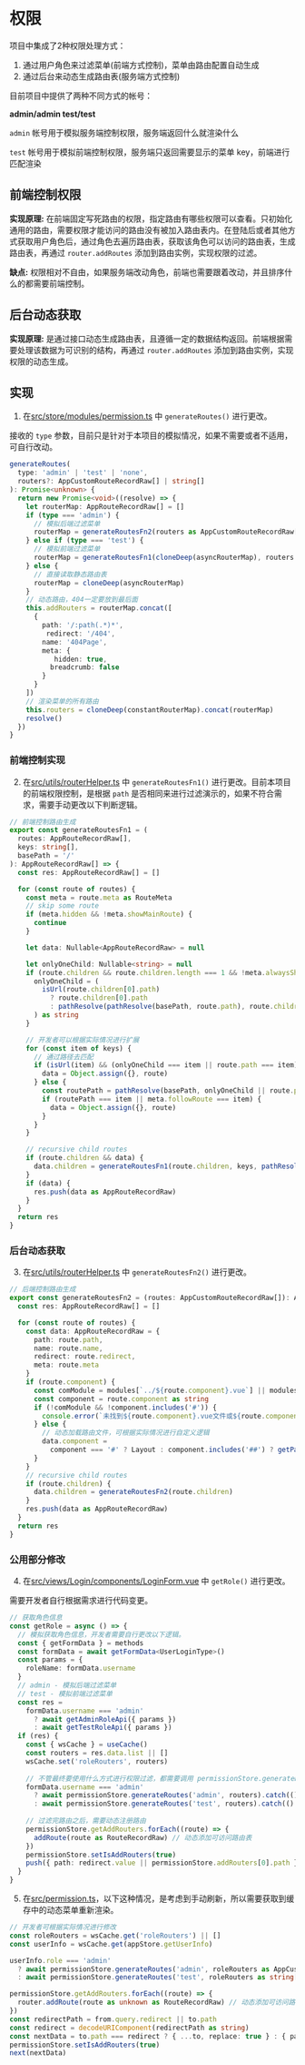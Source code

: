 # 权限

项目中集成了2种权限处理方式：

1. 通过用户角色来过滤菜单(前端方式控制)，菜单由路由配置自动生成
2. 通过后台来动态生成路由表(服务端方式控制)

目前项目中提供了两种不同方式的帐号：

**admin/admin test/test**

`admin` 帐号用于模拟服务端控制权限，服务端返回什么就渲染什么

`test` 帐号用于模拟前端控制权限，服务端只返回需要显示的菜单 key，前端进行匹配渲染

## 前端控制权限

**实现原理:** 在前端固定写死路由的权限，指定路由有哪些权限可以查看。只初始化通用的路由，需要权限才能访问的路由没有被加入路由表内。在登陆后或者其他方式获取用户角色后，通过角色去遍历路由表，获取该角色可以访问的路由表，生成路由表，再通过 `router.addRoutes` 添加到路由实例，实现权限的过滤。

**缺点:** 权限相对不自由，如果服务端改动角色，前端也需要跟着改动，并且排序什么的都需要前端控制。

## 后台动态获取

**实现原理:** 是通过接口动态生成路由表，且遵循一定的数据结构返回。前端根据需要处理该数据为可识别的结构，再通过 `router.addRoutes` 添加到路由实例，实现权限的动态生成。

## 实现

1. 在[src/store/modules/permission.ts](https://github.com/kailong321200875/vue-element-plus-admin/blob/master/src/store/modules/permission.ts) 中 `generateRoutes()` 进行更改。

接收的 `type` 参数，目前只是针对于本项目的模拟情况，如果不需要或者不适用，可自行改动。

```ts
generateRoutes(
  type: 'admin' | 'test' | 'none',
  routers?: AppCustomRouteRecordRaw[] | string[]
): Promise<unknown> {
  return new Promise<void>((resolve) => {
    let routerMap: AppRouteRecordRaw[] = []
    if (type === 'admin') {
      // 模拟后端过滤菜单
      routerMap = generateRoutesFn2(routers as AppCustomRouteRecordRaw[])
    } else if (type === 'test') {
      // 模拟前端过滤菜单
      routerMap = generateRoutesFn1(cloneDeep(asyncRouterMap), routers as string[])
    } else {
      // 直接读取静态路由表
      routerMap = cloneDeep(asyncRouterMap)
    }
    // 动态路由，404一定要放到最后面
    this.addRouters = routerMap.concat([
      {
        path: '/:path(.*)*',
         redirect: '/404',
        name: '404Page',
        meta: {
           hidden: true,
          breadcrumb: false
        }
      }
    ])
    // 渲染菜单的所有路由
    this.routers = cloneDeep(constantRouterMap).concat(routerMap)
    resolve()
  })
}
```

### 前端控制实现

2. 在[src/utils/routerHelper.ts](https://github.com/kailong321200875/vue-element-plus-admin/blob/master/src/utils/routerHelper.ts) 中 `generateRoutesFn1()` 进行更改。目前本项目的前端权限控制，是根据 `path` 是否相同来进行过滤演示的，如果不符合需求，需要手动更改以下判断逻辑。

```ts
// 前端控制路由生成
export const generateRoutesFn1 = (
  routes: AppRouteRecordRaw[],
  keys: string[],
  basePath = '/'
): AppRouteRecordRaw[] => {
  const res: AppRouteRecordRaw[] = []

  for (const route of routes) {
    const meta = route.meta as RouteMeta
    // skip some route
    if (meta.hidden && !meta.showMainRoute) {
      continue
    }

    let data: Nullable<AppRouteRecordRaw> = null

    let onlyOneChild: Nullable<string> = null
    if (route.children && route.children.length === 1 && !meta.alwaysShow) {
      onlyOneChild = (
        isUrl(route.children[0].path)
          ? route.children[0].path
          : pathResolve(pathResolve(basePath, route.path), route.children[0].path)
      ) as string
    }

    // 开发者可以根据实际情况进行扩展
    for (const item of keys) {
      // 通过路径去匹配
      if (isUrl(item) && (onlyOneChild === item || route.path === item)) {
        data = Object.assign({}, route)
      } else {
        const routePath = pathResolve(basePath, onlyOneChild || route.path)
        if (routePath === item || meta.followRoute === item) {
          data = Object.assign({}, route)
        }
      }
    }

    // recursive child routes
    if (route.children && data) {
      data.children = generateRoutesFn1(route.children, keys, pathResolve(basePath, data.path))
    }
    if (data) {
      res.push(data as AppRouteRecordRaw)
    }
  }
  return res
}
```

### 后台动态获取

3. 在[src/utils/routerHelper.ts](https://github.com/kailong321200875/vue-element-plus-admin/blob/master/src/utils/routerHelper.ts) 中 `generateRoutesFn2()` 进行更改。

```ts
// 后端控制路由生成
export const generateRoutesFn2 = (routes: AppCustomRouteRecordRaw[]): AppRouteRecordRaw[] => {
  const res: AppRouteRecordRaw[] = []

  for (const route of routes) {
    const data: AppRouteRecordRaw = {
      path: route.path,
      name: route.name,
      redirect: route.redirect,
      meta: route.meta
    }
    if (route.component) {
      const comModule = modules[`../${route.component}.vue`] || modules[`../${route.component}.tsx`]
      const component = route.component as string
      if (!comModule && !component.includes('#')) {
        console.error(`未找到${route.component}.vue文件或${route.component}.tsx文件，请创建`)
      } else {
        // 动态加载路由文件，可根据实际情况进行自定义逻辑
        data.component =
          component === '#' ? Layout : component.includes('##') ? getParentLayout() : comModule
      }
    }
    // recursive child routes
    if (route.children) {
      data.children = generateRoutesFn2(route.children)
    }
    res.push(data as AppRouteRecordRaw)
  }
  return res
}
```

### 公用部分修改

4. 在[src/views/Login/components/LoginForm.vue](https://github.com/kailong321200875/vue-element-plus-admin/blob/master/src/views/Login/components/LoginForm.vue) 中 `getRole()` 进行更改。

需要开发者自行根据需求进行代码变更。

```ts
// 获取角色信息
const getRole = async () => {
  // 模拟获取角色信息，开发者需要自行更改以下逻辑。
  const { getFormData } = methods
  const formData = await getFormData<UserLoginType>()
  const params = {
    roleName: formData.username
  }
  // admin - 模拟后端过滤菜单
  // test - 模拟前端过滤菜单
  const res =
    formData.username === 'admin'
      ? await getAdminRoleApi({ params })
      : await getTestRoleApi({ params })
  if (res) {
    const { wsCache } = useCache()
    const routers = res.data.list || []
    wsCache.set('roleRouters', routers)
    
    // 不管最终要使用什么方式进行权限过滤，都需要调用 permissionStore.generateRoutes()
    formData.username === 'admin'
      ? await permissionStore.generateRoutes('admin', routers).catch(() => {})
      : await permissionStore.generateRoutes('test', routers).catch(() => {})
    
    // 过滤完路由之后，需要动态注册路由
    permissionStore.getAddRouters.forEach((route) => {
      addRoute(route as RouteRecordRaw) // 动态添加可访问路由表
    })
    permissionStore.setIsAddRouters(true)
    push({ path: redirect.value || permissionStore.addRouters[0].path })
  }
}
```

5. 在[src/permission.ts](https://github.com/kailong321200875/vue-element-plus-admin/blob/master/src/permission.ts)，以下这种情况，是考虑到手动刷新，所以需要获取到缓存中的动态菜单重新渲染。

```ts
// 开发者可根据实际情况进行修改
const roleRouters = wsCache.get('roleRouters') || []
const userInfo = wsCache.get(appStore.getUserInfo)

userInfo.role === 'admin'
  ? await permissionStore.generateRoutes('admin', roleRouters as AppCustomRouteRecordRaw[])
  : await permissionStore.generateRoutes('test', roleRouters as string[])

permissionStore.getAddRouters.forEach((route) => {
  router.addRoute(route as unknown as RouteRecordRaw) // 动态添加可访问路由表
})
const redirectPath = from.query.redirect || to.path
const redirect = decodeURIComponent(redirectPath as string)
const nextData = to.path === redirect ? { ...to, replace: true } : { path: redirect }
permissionStore.setIsAddRouters(true)
next(nextData)
```
